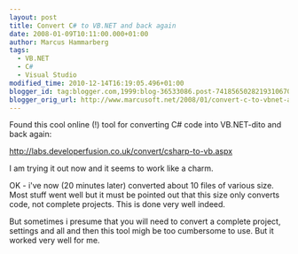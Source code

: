 ```yaml
---
layout: post
title: Convert C# to VB.NET and back again
date: 2008-01-09T10:11:00.000+01:00
author: Marcus Hammarberg
tags:
  - VB.NET
  - C#
  - Visual Studio
modified_time: 2010-12-14T16:19:05.496+01:00
blogger_id: tag:blogger.com,1999:blog-36533086.post-7418565028219310670
blogger_orig_url: http://www.marcusoft.net/2008/01/convert-c-to-vbnet-and-back-again.html
---
```


Found this cool online (!) tool for converting C# code into
VB.NET-dito and back again:

<http://labs.developerfusion.co.uk/convert/csharp-to-vb.aspx>

I am trying it out now and it seems to work like a charm.

OK - i've now (20 minutes later) converted about 10 files of various
size. Most stuff went well but it must be pointed out that this size
only converts code, not complete projects. This is done very well
indeed.

But sometimes i presume that you will need to convert a complete
project, settings and all and then this tool migh be too cumbersome to
use. But it worked very well for me.
